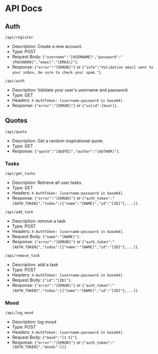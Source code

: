 # API Docs

## Auth
```
/api/register
```
 - Description: Create a new account.
 - Type: POST
 - Request Body: `{"username":"[USERNAME]","password":"[PASSWORD]","email":"[EMAIL]"}`.
 - Response: `{"error":"[ERROR]"}` or `{"info":"Validation email sent to your inbox, be sure to check your spam."}`.

```
/api/auth
```
 - Description: Validate your user's username and password.
 - Type: GET
 - Headers: `X-AuthToken: [username:password in base64]`.
 - Response: `{"error":"[ERROR]"}` or `{"valid":[bool]}`.

## Quotes
```
/api/quote
```
 - Description: Get a random inspirational quote.
 - Type: GET
 - Response: `{"quote":"[QUOTE]","author":"[AUTHOR]"}`.

### Tasks
 ```
/api/get_tasks
```
 - Description: Retrieve all user tasks.
 - Type: GET
 - Headers: `X-AuthToken: [username:password in base64]`.
 - Response: `{"error":"[ERROR]"}` or `{"auth_token":"[AUTH_TOKEN]","todos":[{"name":"[NAME]","id":"[ID]"},...]}`.

```
/api/add_task
```
 - Description: remove a task
 - Type: POST
 - Headers: `X-AuthToken: [username:password in base64]`.
 - Request Body: `{"name":"[NAME]"}`.
 - Response: `{"error":"[ERROR]"}` or `{"auth_token":"[AUTH_TOKEN]","todos":[{"name":"[NAME]","id":"[ID]"},...]}`.

```
/api/remove_task
```
 - Description: add a task
 - Type: POST
 - Headers: `X-AuthToken: [username:password in base64]`.
 - Request Body: `{"id":"[ID]"}`.
 - Response: `{"error":"[ERROR]"}` or `{"auth_token":"[AUTH_TOKEN]","todos":[{"name":"[NAME]","id":"[ID]"},...]}`.

 ### Mood
 ```
 /api/log_mood
 ```
 - Description: log mood
 - Type: POST
 - Headers: `X-AuthToken: [username:password in base64]`.
 - Request Body: `{"mood":"[1-5]"}`.
 - Response: `{"error":"[ERROR]"}` or `{"auth_token":"[AUTH_TOKEN]","moods":[]}`